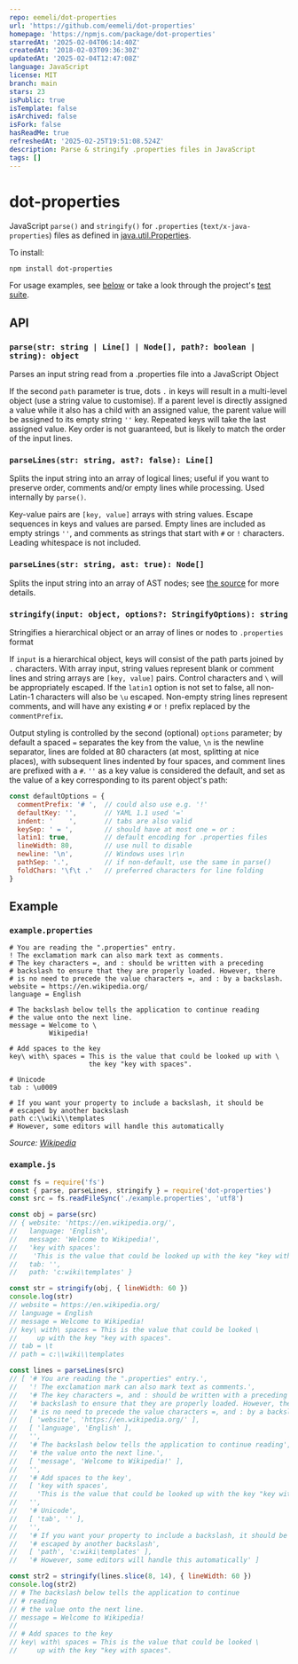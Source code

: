 ```yaml
---
repo: eemeli/dot-properties
url: 'https://github.com/eemeli/dot-properties'
homepage: 'https://npmjs.com/package/dot-properties'
starredAt: '2025-02-04T06:14:40Z'
createdAt: '2018-02-03T09:36:30Z'
updatedAt: '2025-02-04T12:47:08Z'
language: JavaScript
license: MIT
branch: main
stars: 23
isPublic: true
isTemplate: false
isArchived: false
isFork: false
hasReadMe: true
refreshedAt: '2025-02-25T19:51:08.524Z'
description: Parse & stringify .properties files in JavaScript
tags: []
---
```


# dot-properties

JavaScript `parse()` and `stringify()` for `.properties` (`text/x-java-properties`) files as defined in [java.util.Properties](https://docs.oracle.com/javase/9/docs/api/java/util/Properties.html#load-java.io.Reader-).

To install:

```
npm install dot-properties
```

For usage examples, see [below](#example) or take a look through the project's [test suite](tests/).

## API

### `parse(str: string | Line[] | Node[], path?: boolean | string): object`

Parses an input string read from a .properties file into a JavaScript Object

If the second `path` parameter is true, dots `.` in keys will result in a multi-level object (use a string value to customise). If a parent level is directly assigned a value while it also has a child with an assigned value, the parent value will be assigned to its empty string `''` key. Repeated keys will take the last assigned value. Key order is not guaranteed, but is likely to match the order of the input lines.

### `parseLines(str: string, ast?: false): Line[]`

Splits the input string into an array of logical lines; useful if you want to preserve order, comments and/or empty lines while processing. Used internally by `parse()`.

Key-value pairs are `[key, value]` arrays with string values. Escape sequences in keys and values are parsed. Empty lines are included as empty strings `''`, and comments as strings that start with `#` or `!` characters. Leading whitespace is not included.

### `parseLines(str: string, ast: true): Node[]`

Splits the input string into an array of AST nodes; see [the source](./lib/ast.js) for more details.

### `stringify(input: object, options?: StringifyOptions): string`

Stringifies a hierarchical object or an array of lines or nodes to `.properties` format

If `input` is a hierarchical object, keys will consist of the path parts joined by `.` characters. With array input, string values represent blank or comment lines and string arrays are `[key, value]` pairs. Control characters and `\` will be appropriately escaped. If the `latin1` option is not set to false, all non-Latin-1 characters will also be `\u` escaped. Non-empty string lines represent comments, and will have any existing `#` or `!` prefix replaced by the `commentPrefix`.

Output styling is controlled by the second (optional) `options` parameter; by default a spaced `=` separates the key from the value, `\n` is the newline separator, lines are folded at 80 characters (at most, splitting at nice places), with subsequent lines indented by four spaces, and comment lines are prefixed with a `#`. `''` as a key value is considered the default, and set as the value of a key corresponding to its parent object's path:

<!-- prettier-ignore -->
```js
const defaultOptions = {
  commentPrefix: '# ',  // could also use e.g. '!'
  defaultKey: '',       // YAML 1.1 used '='
  indent: '    ',       // tabs are also valid
  keySep: ' = ',        // should have at most one = or :
  latin1: true,         // default encoding for .properties files
  lineWidth: 80,        // use null to disable
  newline: '\n',        // Windows uses \r\n
  pathSep: '.',         // if non-default, use the same in parse()
  foldChars: '\f\t .'   // preferred characters for line folding
}
```

## Example

### `example.properties`

```
# You are reading the ".properties" entry.
! The exclamation mark can also mark text as comments.
# The key characters =, and : should be written with a preceding
# backslash to ensure that they are properly loaded. However, there
# is no need to precede the value characters =, and : by a backslash.
website = https://en.wikipedia.org/
language = English

# The backslash below tells the application to continue reading
# the value onto the next line.
message = Welcome to \
          Wikipedia!

# Add spaces to the key
key\ with\ spaces = This is the value that could be looked up with \
                    the key "key with spaces".

# Unicode
tab : \u0009

# If you want your property to include a backslash, it should be
# escaped by another backslash
path c:\\wiki\\templates
# However, some editors will handle this automatically
```

_Source: [Wikipedia](https://en.wikipedia.org/wiki/.properties)_

### `example.js`

```js
const fs = require('fs')
const { parse, parseLines, stringify } = require('dot-properties')
const src = fs.readFileSync('./example.properties', 'utf8')

const obj = parse(src)
// { website: 'https://en.wikipedia.org/',
//   language: 'English',
//   message: 'Welcome to Wikipedia!',
//   'key with spaces':
//    'This is the value that could be looked up with the key "key with spaces".',
//   tab: '',
//   path: 'c:wiki\templates' }

const str = stringify(obj, { lineWidth: 60 })
console.log(str)
// website = https://en.wikipedia.org/
// language = English
// message = Welcome to Wikipedia!
// key\ with\ spaces = This is the value that could be looked \
//     up with the key "key with spaces".
// tab = \t
// path = c:\\wiki\\templates

const lines = parseLines(src)
// [ '# You are reading the ".properties" entry.',
//   '! The exclamation mark can also mark text as comments.',
//   '# The key characters =, and : should be written with a preceding',
//   '# backslash to ensure that they are properly loaded. However, there',
//   '# is no need to precede the value characters =, and : by a backslash.',
//   [ 'website', 'https://en.wikipedia.org/' ],
//   [ 'language', 'English' ],
//   '',
//   '# The backslash below tells the application to continue reading',
//   '# the value onto the next line.',
//   [ 'message', 'Welcome to Wikipedia!' ],
//   '',
//   '# Add spaces to the key',
//   [ 'key with spaces',
//     'This is the value that could be looked up with the key "key with spaces".' ],
//   '',
//   '# Unicode',
//   [ 'tab', '' ],
//   '',
//   '# If you want your property to include a backslash, it should be',
//   '# escaped by another backslash',
//   [ 'path', 'c:wiki\templates' ],
//   '# However, some editors will handle this automatically' ]

const str2 = stringify(lines.slice(8, 14), { lineWidth: 60 })
console.log(str2)
// # The backslash below tells the application to continue
// # reading
// # the value onto the next line.
// message = Welcome to Wikipedia!
//
// # Add spaces to the key
// key\ with\ spaces = This is the value that could be looked \
//     up with the key "key with spaces".
```
